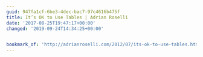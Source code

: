 ```yaml
---
guid: 947fa1cf-6be3-4dec-bac7-97c4616b475f
title: It’s OK to Use Tables | Adrian Roselli
date: '2017-08-25T19:47:17+00:00'
changed: '2019-09-24T14:34:25+00:00'


bookmark_of: 'http://adrianroselli.com/2012/07/its-ok-to-use-tables.html'
---
```




